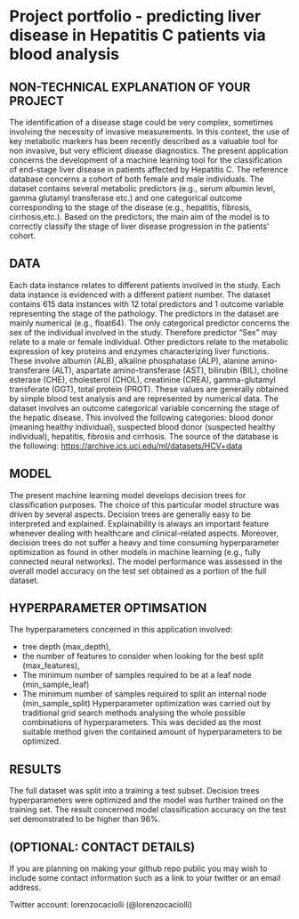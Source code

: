 # Project portfolio - predicting liver disease in Hepatitis C patients via blood analysis


## NON-TECHNICAL EXPLANATION OF YOUR PROJECT
The identification of a disease stage could be very complex, sometimes involving the necessity of invasive measurements. In this context, the use of key metabolic markers has been recently described as a valuable tool for non invasive, but very efficient disease diagnostics.
The present application concerns the development of a machine learning tool for the classification of end-stage liver disease in patients affected by Hepatitis C.
The reference database concerns a cohort of both female and male individuals. The dataset contains several metabolic predictors (e.g., serum albumin level, gamma glutamyl transferase etc.) and one categorical outcome corresponding to the stage of the disease (e.g., hepatitis, fibrosis, cirrhosis,etc.). Based on the predictors, the main aim of the model is to correctly classify the stage of liver disease progression in the patients’ cohort.


## DATA
Each data instance relates to different patients involved in the study. Each data instance is evidenced with a different patient number. The dataset contains 615 data instances with 12 total predictors and 1 outcome variable representing the stage of the pathology. 
The predictors in the dataset are mainly numerical (e.g., float64). The only categorical predictor concerns the sex of the individual involved in the study. Therefore predictor “Sex” may relate to a male or female individual. 
Other predictors relate to the metabolic expression of key proteins and enzymes characterizing liver functions. These involve albumin (ALB), alkaline phosphatase (ALP), alanine amino-transferare (ALT), aspartate amino-transferase (AST), bilirubin (BIL), choline esterase (CHE), cholesterol (CHOL), creatinine (CREA), gamma-glutamyl transferate (GGT), total protein (PROT). These values are generally obtained by simple blood test analysis and are represented by numerical data. 
The dataset involves an outcome categorical variable concerning the stage of the hepatic disease. This involved the following categories: blood donor (meaning healthy individual), suspected blood donor (suspected healthy individual), hepatitis, fibrosis and cirrhosis. 
The source of the database is the following: https://archive.ics.uci.edu/ml/datasets/HCV+data


## MODEL 
The present machine learning model develops decision trees for classification purposes. The choice of this particular model structure was driven by several aspects. Decision trees are generally easy to be interpreted and explained. Explainability is always an important feature whenever dealing with healthcare and clinical-related aspects. Moreover, decision trees do not suffer a heavy and time consuming hyperparameter optimization as found in other models in machine learning (e.g., fully connected neural networks). 
The model performance was assessed in the overall model accuracy on the test set obtained as a portion of the full dataset.  


## HYPERPARAMETER OPTIMSATION
The hyperparameters concerned in this application involved: 
-	tree depth (max_depth), 
-	the number of features to consider when looking for the best split (max_features), 
-	The minimum number of samples required to be at a leaf node (min_sample_leaf)
-	The minimum number of samples required to split an internal node (min_sample_split)
Hyperparameter optimization was carried out by traditional grid search methods analysing the whole possible combinations of hyperparameters. This was decided as the most suitable method given the contained amount of hyperparameters to be optimized.


## RESULTS
The full dataset was split into a training a test subset. Decision trees hyperparameters were optimized and the model was further trained on the training set. The result concerned model classification accuracy on the test set demonstrated to be higher than 96%.  

## (OPTIONAL: CONTACT DETAILS)
If you are planning on making your github repo public you may wish to include some contact information such as a link to your twitter or an email address. 

Twitter account: lorenzocaciolli (@lorenzocaciolli)
